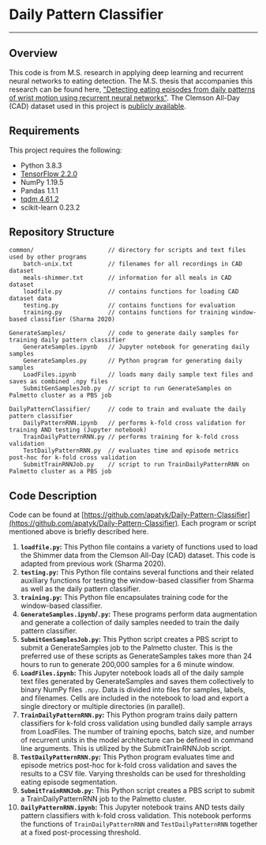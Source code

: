 # Daily Pattern Classifier
---

## Overview

This code is from M.S. research in applying deep learning and recurrent neural networks to eating detection. The M.S. thesis that accompanies this research can be found here, ["Detecting eating episodes from daily patterns of wrist motion using recurrent neural networks"](http://cecas.clemson.edu/~ahoover/theses/patyk-thesis.pdf). The Clemson All-Day (CAD) dataset used in this project is [publicly available](http://cecas.clemson.edu/~ahoover/allday/).

## Requirements

This project requires the following:
- Python 3.8.3
- [TensorFlow 2.2.0](https://www.tensorflow.org/versions/r2.2/api_docs/python/tf)
- NumPy 1.19.5
- Pandas 1.1.1
- [tqdm 4.61.2](https://tqdm.github.io)
- scikit-learn 0.23.2

## Repository Structure

    common/                     // directory for scripts and text files used by other programs
        batch-unix.txt          // filenames for all recordings in CAD dataset
        meals-shimmer.txt       // information for all meals in CAD dataset
        loadfile.py             // contains functions for loading CAD dataset data
        testing.py              // contains functions for evaluation
        training.py             // contains functions for training window-based classifier (Sharma 2020)

    GenerateSamples/            // code to generate daily samples for training daily pattern classifier
        GenerateSamples.ipynb   // Jupyter notebook for generating daily samples
        GenerateSamples.py      // Python program for generating daily samples
        LoadFiles.ipynb         // loads many daily sample text files and saves as combined .npy files
        SubmitGenSamplesJob.py  // script to run GenerateSamples on Palmetto cluster as a PBS job

    DailyPatternClassifier/     // code to train and evaluate the daily pattern classifier
        DailyPatternRNN.ipynb   // performs k-fold cross validation for training AND testing (Jupyter notebook)
        TrainDailyPatternRNN.py // performs training for k-fold cross validation
        TestDailyPatternRNN.py  // evaluates time and episode metrics post-hoc for k-fold cross validation
        SubmitTrainRNNJob.py    // script to run TrainDailyPatternRNN on Palmetto cluster as a PBS job
        
## Code Description

Code can be found at [https://github.com/apatyk/Daily-Pattern-Classifier](https://github.com/apatyk/Daily-Pattern-Classifier). Each program or script mentioned above is briefly described here.

1. **`loadfile.py`:** This Python file contains a variety of functions used to load the Shimmer data from the Clemson All-Day (CAD) dataset. This code is adapted from previous work (Sharma 2020).
2. **`testing.py`:** This Python file contains several functions and their related auxiliary functions for testing the window-based classifier from Sharma as well as the daily pattern classifier.
3. **`training.py`:** This Python file encapsulates training code for the window-based classifier.
4. **`GenerateSamples.ipynb`/`.py`:** These programs perform data augmentation and generate a collection of daily samples needed to train the daily pattern classifier. 
5. **`SubmitGenSamplesJob.py`:** This Python script creates a PBS script to submit a GenerateSamples job to the Palmetto cluster. This is the preferred use of these scripts as GenerateSamples takes more than 24 hours to run to generate 200,000 samples for a 6 minute window.
6. **`LoadFiles.ipynb`:** This Jupyter notebook loads all of the daily sample text files generated by GenerateSamples and saves them collectively to binary NumPy files `.npy`. Data is divided into files for samples, labels, and filenames. Cells are included in the notebook to load and export a single directory or multiple directories (in parallel).
7. **`TrainDailyPatternRNN.py`:** This Python program trains daily pattern classifiers for k-fold cross validation using bundled daily sample arrays from LoadFiles. The number of training epochs, batch size, and number of recurrent units in the model architecture can be defined in command line arguments. This is utilized by the SubmitTrainRNNJob script.
8. **`TestDailyPatternRNN.py`:** This Python program evaluates time and episode metrics post-hoc for k-fold cross validation and saves the results to a CSV file. Varying thresholds can be used for thresholding eating episode segmentation.
9. **`SubmitTrainRNNJob.py`:** This Python script creates a PBS script to submit a TrainDailyPatternRNN job to the Palmetto cluster.
10. **`DailyPatternRNN.ipynb`:** This Jupyter notebook trains AND tests daily pattern classifiers with k-fold cross validation. This notebook performs the functions of `TrainDailyPatternRNN` and `TestDailyPatternRNN` together at a fixed post-processing threshold.
